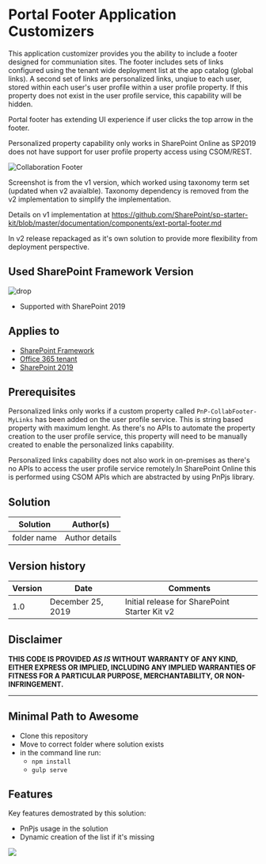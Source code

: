 # Portal Footer Application Customizers

This application customizer provides you the ability to include a footer designed for communiation sites. The footer includes sets of links configured using the tenant wide deployment list at the app catalog (global links). A second set of links are personalized links, unqiue to each user, stored within each user's user profile within a user profile property. If this property does not exist in the user profile service, this capability will be hidden. 

Portal footer has extending UI experience if user clicks the top arrow in the footer. 

Personalized property capability only works in SharePoint Online as SP2019 does not have support for user profile property access using CSOM/REST.

![Collaboration Footer](../../assets/images/components/ext-portal-footer.gif)

Screenshot is from the v1 version, which worked using taxonomy term set (updated when v2 avaialble). Taxonomy dependency is removed from the v2 implementation to simplify the implementation.

Details on v1 implementation at https://github.com/SharePoint/sp-starter-kit/blob/master/documentation/components/ext-portal-footer.md

In v2 release repackaged as it's own solution to provide more flexibility from deployment perspective.

## Used SharePoint Framework Version

![drop](https://img.shields.io/badge/version-1.4-green.svg)

* Supported with SharePoint 2019

## Applies to

* [SharePoint Framework](https:/dev.office.com/sharepoint)
* [Office 365 tenant](https://dev.office.com/sharepoint/docs/spfx/set-up-your-development-environment)
* [SharePoint 2019](https://docs.microsoft.com/en-us/sharepoint/dev/general-development/sharepoint-2019-development-platform)

## Prerequisites

Personalized links only works if a custom property called `PnP-CollabFooter-MyLinks` has been added on the user profile service. This is string based property with maximum lenght. As there's no APIs to automate the property creation to the user profile service, this property will need to be manually created to enable the personalized links capability.

Personalized links capability does not also work in on-premises as there's no APIs to access the user profile service remotely.In SharePoint Online this is performed using CSOM APIs which are abstracted by using PnPjs library.

## Solution

Solution|Author(s)
--------|---------
folder name | Author details

## Version history

Version|Date|Comments
-------|----|--------
1.0|December 25, 2019|Initial release for SharePoint Starter Kit v2

## Disclaimer

**THIS CODE IS PROVIDED *AS IS* WITHOUT WARRANTY OF ANY KIND, EITHER EXPRESS OR IMPLIED, INCLUDING ANY IMPLIED WARRANTIES OF FITNESS FOR A PARTICULAR PURPOSE, MERCHANTABILITY, OR NON-INFRINGEMENT.**

---

## Minimal Path to Awesome

* Clone this repository
* Move to correct folder where solution exists
* in the command line run:
  * `npm install`
  * `gulp serve`

## Features

Key features demostrated by this solution:

* PnPjs usage in the solution
* Dynamic creation of the list if it's missing

<img src="https://telemetry.sharepointpnp.com/sp-starter-kit/source/react-application-portal-footer" />
